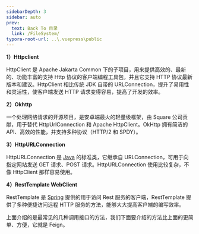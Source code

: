 ```yaml
---
sidebarDepth: 3
sidebar: auto
prev:
  text: Back To 目录
  link: /FileSystem/
typora-root-url: ..\.vuepress\public
---
```




**1）Httpclient**

HttpClient 是 Apache Jakarta Common 下的子项目，用来提供高效的、最新的、功能丰富的支持 Http 协议的客户端编程工具包，并且它支持 HTTP 协议最新版本和建议。HttpClient 相比传统 JDK 自带的 URLConnection，提升了易用性和灵活性，使客户端发送 HTTP 请求变得容易，提高了开发的效率。

**2）Okhttp**

一个处理网络请求的开源项目，是安卓端最火的轻量级框架，由 Square 公司贡献，用于替代 HttpUrlConnection 和 Apache HttpClient。OkHttp 拥有简洁的 API、高效的性能，并支持多种协议（HTTP/2 和 SPDY）。

**3）HttpURLConnection**

HttpURLConnection 是 [Java](http://c.biancheng.net/java/) 的标准类，它继承自 URLConnection，可用于向指定网站发送 GET 请求、POST 请求。HttpURLConnection 使用比较复杂，不像 HttpClient 那样容易使用。

**4）RestTemplate    WebClient**

RestTemplate 是 [Spring](http://c.biancheng.net/spring/) 提供的用于访问 Rest 服务的客户端，RestTemplate 提供了多种便捷访问远程 HTTP 服务的方法，能够大大提高客户端的编写效率。

上面介绍的是最常见的几种调用接口的方法，我们下面要介绍的方法比上面的更简单、方便，它就是 Feign。

